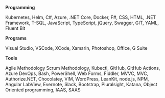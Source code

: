 **Programming**

Kubernetes, Helm, C#, Azure, .NET Core, Docker, F#, CSS, HTML, .NET Framework, T-SQL, JavaScript, TypeScript, jQuery, Swagger, GIT, YAML, Fluent Bit

**Programs**

Visual Studio, VSCode, XCode, Xamarin, Photoshop, Office, G Suite

**Tools**

Agile Methodology Scrum Methodology, Kubectl, GitHub, GitHub Actions, Azure DevOps, Bash, PowerShell, Web Forms, Fiddler, MVVC, MVC, Authorize.NET, Chocolatey, VIM, WordPress, LeanKit, node.js, NPM, Angular LabView, Evernote, Slack, Bootstrap, Pluralsight, Katana, Object Oriented programming, IAAS, SAAS
